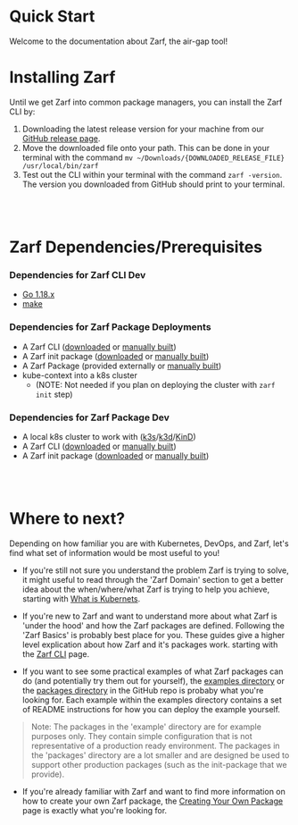 # Quick Start
Welcome to the documentation about Zarf, the air-gap tool!
<!-- TODO @JPERRY Rename this page to Quick Start -->

# Installing Zarf
<!-- TODO: @JPERRY Look at how other tools/apps do their instillation instructions -->
Until we get Zarf into common package managers, you can install the Zarf CLI by:
1. Downloading the latest release version for your machine from our [GitHub release page](https://github.com/defenseunicorns/zarf/releases).
2. Move the downloaded file onto your path. This can be done in your terminal with the command `mv ~/Downloads/{DOWNLOADED_RELEASE_FILE} /usr/local/bin/zarf`
3. Test out the CLI within your terminal with the command `zarf -version`. The version you downloaded from GitHub should print to your terminal.

<br />
<br />

# Zarf Dependencies/Prerequisites

### Dependencies for Zarf CLI Dev
 - [Go 1.18.x](https://go.dev/doc/install)
 - [make](https://www.gnu.org/software/make/)


### Dependencies for Zarf Package Deployments
 - A Zarf CLI ([downloaded](https://github.com/defenseunicorns/zarf/releases) or [manually built](./the-zarf-cli/building-your-own-cli))
 - A Zarf init package ([downloaded](https://github.com/defenseunicorns/zarf/releases) or [manually built](./the-zarf-cli/building-your-own-cli))
 - A Zarf Package (provided externally or [manually built](./zarf-packages/zarf-packages#building-a-package))
 - kube-context into a k8s cluster 
    - (NOTE: Not needed if you plan on deploying the cluster with `zarf init` step)

### Dependencies for Zarf Package Dev 
 - A local k8s cluster to work with ([k3s](https://k3s.io/)/[k3d](https://k3d.io/v5.4.1/)/[KinD](https://kind.sigs.k8s.io/docs/user/quick-start#installation))
 - A Zarf CLI ([downloaded](https://github.com/defenseunicorns/zarf/releases) or [manually built](./the-zarf-cli/building-your-own-cli))
 - A Zarf init package ([downloaded](https://github.com/defenseunicorns/zarf/releases) or [manually built](./the-zarf-cli/building-your-own-cli))


<br />
<br />


# Where to next?
<!-- TODO: @JPERRY The goal of this section is to point the different user personas in the right direction. Is this achieving that? -->
Depending on how familiar you are with Kubernetes, DevOps, and Zarf, let's find what set of information would be most useful to you!

* If you're still not sure you understand the problem Zarf is trying to solve, it might useful to read through the 'Zarf Domain' section to get a better idea about the when/where/what Zarf is trying to help you achieve, starting with [What is Kubernets](./zarf-domain/what-is-kubernetes).

* If you're new to Zarf and want to understand more about what Zarf is 'under the hood' and how the Zarf packages are defined. Following the 'Zarf Basics' is probably best place for you. These guides give a higher level explication about how Zarf and it's packages work.  starting with the [Zarf CLI](./the-zarf-cli/the-zarf-cli) page.

* If you want to see some practical examples of what Zarf packages can do (and potentially try them out for yourself), the [examples directory](https://github.com/defenseunicorns/zarf/tree/master/examples) or the [packages directory](https://github.com/defenseunicorns/zarf/tree/master/packages) in the GitHub repo is probaby what you're looking for. Each example within the examples directory contains a set of README instructions for how you can deploy the example yourself.
> Note: The packages in the 'example' directory are for example purposes only. They contain simple configuration that is not representative of a production ready environment. The packages in the 'packages' directory are a lot smaller and are designed be used to support other production packages (such as the init-package that we provide).

* If you're already familiar with Zarf and want to find more information on how to create your own Zarf package, the [Creating Your Own Package](./zarf-advanced/creating-your-own-package) page is exactly what you're looking for.
